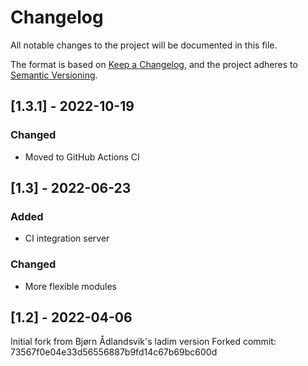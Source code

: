 # Changelog

All notable changes to the project will be documented in this file.

The format is based on [Keep a Changelog](https://keepachangelog.com/en/1.0.0/),
and the project adheres to [Semantic Versioning](https://semver.org/spec/v2.0.0.html).

## [1.3.1] - 2022-10-19
### Changed
- Moved to GitHub Actions CI

## [1.3] - 2022-06-23
### Added
- CI integration server
### Changed
- More flexible modules

## [1.2] - 2022-04-06

Initial fork from Bjørn Ådlandsvik's ladim version
Forked commit: 73567f0e04e33d56556887b9fd14c67b69bc600d
